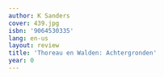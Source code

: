 ```yaml
---
author: K Sanders
cover: 439.jpg
isbn: '9064530335'
lang: en-us
layout: review
title: 'Thoreau en Walden: Achtergronden'
year: 0
---
```


